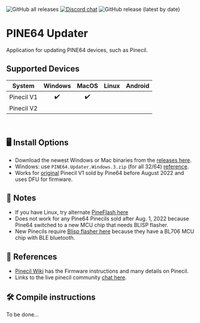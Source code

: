 ![GitHub all releases](https://img.shields.io/github/downloads/pine64/pine64_updater/total?color=blue)
[![Discord chat](https://img.shields.io/discord/463237927984693259?label=pine64_chat&style=flat&color=blue)](https://discord.gg/pine64)
![GitHub release (latest by date)](https://img.shields.io/github/v/release/pine64/pine64_updater?color=blue)

# PINE64 Updater

Application for updating PINE64 devices, such as Pinecil.

## Supported Devices 
 | System  | Windows | MacOS| Linux| Android |
 | :-----: | :-----: | :--: | :--: | :-----: |
 | Pinecil V1  |:heavy_check_mark:|:heavy_check_mark:|    |   |
 | Pinecil V2  |     |     |       |
<br>



## 🖥️ Install Options

- Download the newest Windows or Mac binaries from the [releases here](https://github.com/pine64/pine64_updater/releases).
- Windows: use `PINE64.Updater.Windows.3.zip` (for all 32/64) [reference](https://github.com/pine64/pine64_updater/issues/41#issuecomment-1159680531).
- Works for [original](https://wiki.pine64.org/wiki/Pinecil#Authenticity) Pinecil V1 sold by Pine64 before August 2022 and uses DFU for firmware.


## 🔖 Notes
- If you have Linux, try alternate [PineFlash here](https://github.com/River-Mochi/PineFlash)
- Does not work for any Pine64 Pinecils sold after Aug. 1, 2022 because Pine64 switched to a new MCU chip that needs BLISP flasher.
- New Pinecils require [Blisp flasher here](https://github.com/pine64/blisp) because they have a BL706 MCU chip with BLE bluetooth.

## 📖 References
- [Pinecil Wiki](https://wiki.pine64.org/wiki/Pinecil) has the Firmware instructions and many details on Pinecil.
- Links to the live pinecil community [chat here](https://wiki.pine64.org/wiki/Pinecil#Live_Community_Chat). 


## :hammer_and_wrench: Compile instructions

To be done...
